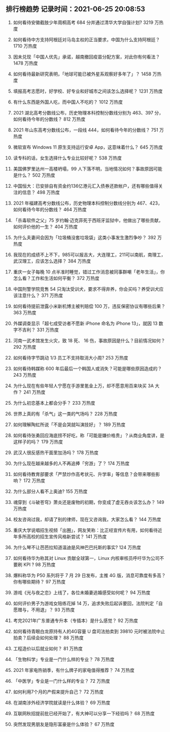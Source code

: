 
## 排行榜趋势 记录时间：2021-06-25 20:08:53
  
  1. 如何看待安徽截肢少年周桐高考 684 分并通过清华大学自强计划? 3219 万热度
    
  2. 如何看待中方支持阿根廷对马岛主权的正当要求，中国为什么支持阿根廷？ 1710 万热度
    
  3. 因未兑现「中国人优先」承诺，越南撤回疫苗分配方案，对此你有何看法？ 1478 万热度
    
  4. 如何看待最新研究表明，「地球可能已被外星系观察好多年了」？ 1458 万热度
    
  5. 填报高考志愿时，好学校、好专业和好城市之间该怎么选择呢？ 1231 万热度
    
  6. 有什么东西是外国人吃，而中国人不吃的？ 1012 万热度
    
  7. 2021 湖北高考分数线公布，历史物理本科控制分数线分别为 463、397 分，如何看待今年的分数线？ 812 万热度
    
  8. 2021 年山东高考分数线公布，一段线 444，如何看待今年的分数线？ 751 万热度
    
  9. 微软宣布 Windows 11 原生支持运行安卓 App，这意味着什么？ 645 万热度
    
  10. 读专科的话，女生选择什么专业比较好呢？ 538 万热度
    
  11. 美国佛罗里达州一高楼坍塌，99 人下落不明，当地情况如何？事故原因可能是什么？ 502 万热度
    
  12. 中国恒大：已安排自有资金约136亿港元汇入债券还款帐户，还有哪些值得关注的信息？ 498 万热度
    
  13. 2021 年福建高考分数线公布，历史物理本科控制分数线分别为 467、423，如何看待今年的分数线？ 464 万热度
    
  14. 「杀毒软件之父」75 岁约翰·迈克菲死于西班牙监狱中，他做出了哪些贡献，如何评价他的一生？ 404 万热度
    
  15. 为什么夫妻间会因为「垃圾桶没套垃圾袋」这类小事发生激烈争吵？ 392 万热度
    
  16. 我现在的成绩不上不下，985可以报吉大，大连理工，211可以南航，南理工，武汉理工，应该怎么选择？ 384 万热度
    
  17. 重庆一女子每晚 10 点半准时睡觉，错过工作消息被同事群嘲「老年生活」，你怎么看？工作和生活如何平衡？ 372 万热度
    
  18. 中国刑警学院竞售 54 只淘汰受训犬，要求不得弃养，你会买吗？养受训犬应该注意什么？ 371 万热度
    
  19. 如何看待提前泄露小米新机博主被判赔偿 100 万，违反保密协议有哪些后果？ 363 万热度
    
  20. 外媒调查显示「超七成受访者不愿新 iPhone 命名为 iPhone 13」，就因 13 数字不吉利？ 331 万热度
    
  21. 河南一武术馆发生火灾，致 18 死、 16 伤，事故原因是什么？目前情况如何？ 292 万热度
    
  22. 如何看待字节跳动 1/3 员工不支持取消大小周? 253 万热度
    
  23. 如何看待韩媒称 600 年后最后一个韩国人或消失？可能是哪些原因造成的？ 243 万热度
    
  24. 为什么现在有些年轻人宁愿在手游里氪金上万，却不愿意用百来块买 3A 大作？ 241 万热度
    
  25. 为什么初恋基本上都会分手？ 233 万热度
    
  26. 世界上真的有「杀气」这一类的气场吗？ 228 万热度
    
  27. 如何理解陶虹所说「不是会哭就叫演技好」？ 189 万热度
    
  28. 如何看待张勇回应海底捞不好吃，称「可能是嫌价格贵」？从商业角度讲，是这样子的吗？ 179 万热度
    
  29. 武汉人很反感热干面里加汤吗？ 178 万热度
    
  30. 为什么现在越来越多的人不再追捧「穷游」了？ 174 万热度
    
  31. 如何看待教育部要求「严禁炒作高考状元、升学率」等信息？会带来哪些影响？ 172 万热度
    
  32. 为什么部分人看不上奥迪? 155 万热度
    
  33. 魂穿到《斗破苍穹》萧炎还是废物的初期，你变成了虚无吞炎该怎么办？ 149 万热度
    
  34. 校友咨询过我，却请了别的律师，现在又咨询我，大家怎么看？ 144 万热度
    
  35. 重庆大学说唱招生视频「出圈」，网友笑称：比正经宣传片有用，如何看待近年多所高校的招生宣传风格新尝试？ 141 万热度
    
  36. 为什么琴不让芭芭拉知道温迪是风神巴巴托斯的事实? 124 万热度
    
  37. 如何看待华为称其对 Linux 贡献全球第一，Linux 内核审核员呼吁华为公司不要刷 KPI ? 98 万热度
    
  38. 爆料称华为 P50 系列将于 7 月 29 日发布，主推 4G 版，消息可靠度有多高？你有哪些期待？ 97 万热度
    
  39. 游戏《光与夜之恋》上线了，各位未婚妻逃婚感受如何呢？ 94 万热度
    
  40. 如何评价男子为游戏女陪练花掉 14 万，追求失败后起诉要回，法院判定「自愿赠与，不用退」？ 93 万热度
    
  41. 考完2021年广东普通专升本（专插本）是什么感觉？ 92 万热度
    
  42. 如何看待青眼白龙原持有人的4G容量 U 盘司法拍卖到 39810 元时被法院中止拍卖？后续会如何处理？ 88 万热度
    
  43. 工程造价以后就业如何？ 81 万热度
    
  44. 「生物科学」专业是一门什么样的专业？ 78 万热度
    
  45. 2021 年家电热销季，有什么牌子的家电值得推荐？ 74 万热度
    
  46. 「中医学」专业是一门什么样的专业？ 72 万热度
    
  47. 如何利用7个月的产假来提升自己？ 72 万热度
    
  48. 在湖南涉外经济学院就读是什么体验？ 69 万热度
    
  49. 互联网秋招提前批已经开始了，有大神可以分享一下经验吗？ 68 万热度
    
  50. 突然发现男朋友是隐形富豪是什么体验？ 67 万热度
    